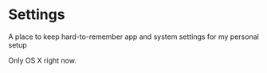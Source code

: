 Settings
========

A place to keep hard-to-remember app and system settings for my personal setup

Only OS X right now.